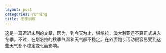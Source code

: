 ```yaml
---
layout: post
categories: running
title: 冬季训练
---
```


这是一篇迟迟未到的文章，因为，到今天为止，堪培拉，澳大利亚还不算正式进入冬季。不过，在堪培拉的秋季气温和天气都不稳定。在外面跑步活动很容易受到这些天气都不稳定变化而影响。

<!--stackedit_data:
eyJoaXN0b3J5IjpbNjA5OTAxMDJdfQ==
-->